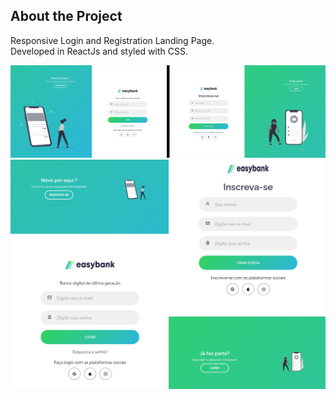 ## About the Project
Responsive Login and Registration Landing Page.\
Developed in ReactJs and styled with CSS.

![Image-Portfolio](https://github.com/andrezadesousa/Easybank-Login-Responsive/blob/master/src/assets/img/imageDesktop.jpg)
![Image-Portfolio](https://github.com/andrezadesousa/Easybank-Login-Responsive/blob/master/src/assets/img/imageMobile.jpg)
